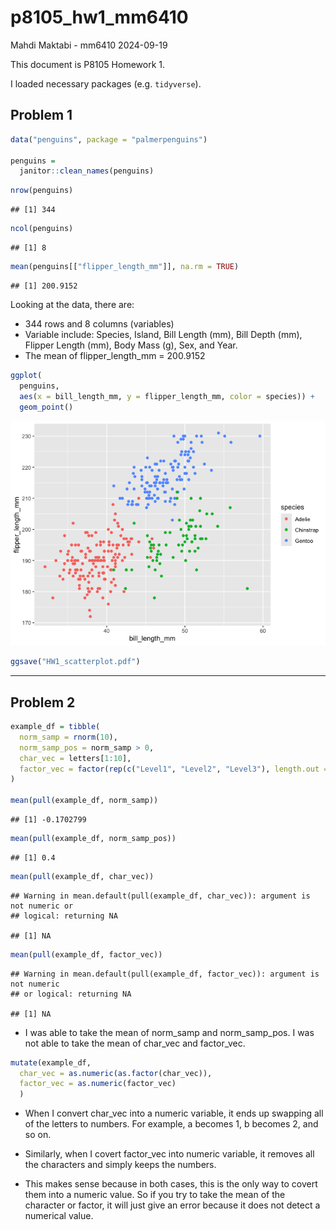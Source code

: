 p8105_hw1_mm6410
================
Mahdi Maktabi - mm6410
2024-09-19

This document is P8105 Homework 1.

I loaded necessary packages (e.g. `tidyverse`).

## Problem 1

``` r
data("penguins", package = "palmerpenguins")

penguins =
  janitor::clean_names(penguins)
```

``` r
nrow(penguins)
```

    ## [1] 344

``` r
ncol(penguins)
```

    ## [1] 8

``` r
mean(penguins[["flipper_length_mm"]], na.rm = TRUE)
```

    ## [1] 200.9152

Looking at the data, there are:

- 344 rows and 8 columns (variables)
- Variable include: Species, Island, Bill Length (mm), Bill Depth (mm),
  Flipper Length (mm), Body Mass (g), Sex, and Year.
- The mean of flipper_length_mm = 200.9152

``` r
ggplot(
  penguins, 
  aes(x = bill_length_mm, y = flipper_length_mm, color = species)) +  
  geom_point()
```

![](p8105_hw1_mm6410_files/figure-gfm/unnamed-chunk-3-1.png)<!-- -->

``` r
ggsave("HW1_scatterplot.pdf")
```

------------------------------------------------------------------------

## Problem 2

``` r
example_df = tibble(
  norm_samp = rnorm(10),
  norm_samp_pos = norm_samp > 0,
  char_vec = letters[1:10],
  factor_vec = factor(rep(c("Level1", "Level2", "Level3"), length.out = 10))
)

mean(pull(example_df, norm_samp))
```

    ## [1] -0.1702799

``` r
mean(pull(example_df, norm_samp_pos))
```

    ## [1] 0.4

``` r
mean(pull(example_df, char_vec))
```

    ## Warning in mean.default(pull(example_df, char_vec)): argument is not numeric or
    ## logical: returning NA

    ## [1] NA

``` r
mean(pull(example_df, factor_vec))
```

    ## Warning in mean.default(pull(example_df, factor_vec)): argument is not numeric
    ## or logical: returning NA

    ## [1] NA

- I was able to take the mean of norm_samp and norm_samp_pos. I was not
  able to take the mean of char_vec and factor_vec.

``` r
mutate(example_df,
  char_vec = as.numeric(as.factor(char_vec)),
  factor_vec = as.numeric(factor_vec)
  )
```

- When I convert char_vec into a numeric variable, it ends up swapping
  all of the letters to numbers. For example, a becomes 1, b becomes 2,
  and so on.

- Similarly, when I covert factor_vec into numeric variable, it removes
  all the characters and simply keeps the numbers.

- This makes sense because in both cases, this is the only way to covert
  them into a numeric value. So if you try to take the mean of the
  character or factor, it will just give an error because it does not
  detect a numerical value.
